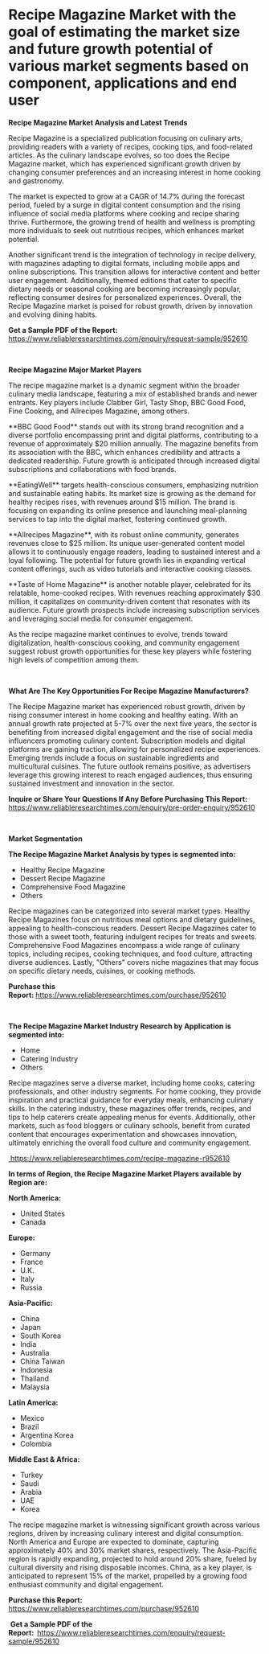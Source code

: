 <p><h1>Recipe Magazine Market with the goal of estimating the market size and future growth potential of various market segments based on component, applications and end user</h1></p><p><strong>Recipe Magazine Market Analysis and Latest Trends</strong></p>
<p><p>Recipe Magazine is a specialized publication focusing on culinary arts, providing readers with a variety of recipes, cooking tips, and food-related articles. As the culinary landscape evolves, so too does the Recipe Magazine market, which has experienced significant growth driven by changing consumer preferences and an increasing interest in home cooking and gastronomy.</p><p>The market is expected to grow at a CAGR of 14.7% during the forecast period, fueled by a surge in digital content consumption and the rising influence of social media platforms where cooking and recipe sharing thrive. Furthermore, the growing trend of health and wellness is prompting more individuals to seek out nutritious recipes, which enhances market potential.</p><p>Another significant trend is the integration of technology in recipe delivery, with magazines adapting to digital formats, including mobile apps and online subscriptions. This transition allows for interactive content and better user engagement. Additionally, themed editions that cater to specific dietary needs or seasonal cooking are becoming increasingly popular, reflecting consumer desires for personalized experiences. Overall, the Recipe Magazine market is poised for robust growth, driven by innovation and evolving dining habits.</p></p>
<p><strong>Get a Sample PDF of the Report:&nbsp;</strong> <a href="https://www.reliableresearchtimes.com/enquiry/request-sample/952610?utm_campaign=3437&utm_medium=2&utm_source=Github&utm_content=ia&utm_term=17042025&utm_id=recipe-magazine">https://www.reliableresearchtimes.com/enquiry/request-sample/952610</a></p>
<p>&nbsp;</p>
<p><strong>Recipe Magazine Major Market Players</strong></p>
<p><p>The recipe magazine market is a dynamic segment within the broader culinary media landscape, featuring a mix of established brands and newer entrants. Key players include Clabber Girl, Tasty Shop, BBC Good Food, Fine Cooking, and Allrecipes Magazine, among others.</p><p>**BBC Good Food** stands out with its strong brand recognition and a diverse portfolio encompassing print and digital platforms, contributing to a revenue of approximately $20 million annually. The magazine benefits from its association with the BBC, which enhances credibility and attracts a dedicated readership. Future growth is anticipated through increased digital subscriptions and collaborations with food brands.</p><p>**EatingWell** targets health-conscious consumers, emphasizing nutrition and sustainable eating habits. Its market size is growing as the demand for healthy recipes rises, with revenues around $15 million. The brand is focusing on expanding its online presence and launching meal-planning services to tap into the digital market, fostering continued growth.</p><p>**Allrecipes Magazine**, with its robust online community, generates revenues close to $25 million. Its unique user-generated content model allows it to continuously engage readers, leading to sustained interest and a loyal following. The potential for future growth lies in expanding vertical content offerings, such as video tutorials and interactive cooking classes.</p><p>**Taste of Home Magazine** is another notable player, celebrated for its relatable, home-cooked recipes. With revenues reaching approximately $30 million, it capitalizes on community-driven content that resonates with its audience. Future growth prospects include increasing subscription services and leveraging social media for consumer engagement.</p><p>As the recipe magazine market continues to evolve, trends toward digitalization, health-conscious cooking, and community engagement suggest robust growth opportunities for these key players while fostering high levels of competition among them.</p></p>
<p>&nbsp;</p>
<p><strong>What Are The Key Opportunities For Recipe Magazine Manufacturers?</strong></p>
<p><p>The Recipe Magazine market has experienced robust growth, driven by rising consumer interest in home cooking and healthy eating. With an annual growth rate projected at 5-7% over the next five years, the sector is benefiting from increased digital engagement and the rise of social media influencers promoting culinary content. Subscription models and digital platforms are gaining traction, allowing for personalized recipe experiences. Emerging trends include a focus on sustainable ingredients and multicultural cuisines. The future outlook remains positive, as advertisers leverage this growing interest to reach engaged audiences, thus ensuring sustained investment and innovation in the sector.</p></p>
<p><strong>Inquire or Share Your Questions If Any Before Purchasing This Report:</strong> <a href="https://www.reliableresearchtimes.com/enquiry/pre-order-enquiry/952610?utm_campaign=3437&utm_medium=2&utm_source=Github&utm_content=ia&utm_term=17042025&utm_id=recipe-magazine">https://www.reliableresearchtimes.com/enquiry/pre-order-enquiry/952610</a></p>
<p>&nbsp;</p>
<p><strong>Market Segmentation</strong></p>
<p><strong>The Recipe Magazine Market Analysis by types is segmented into:</strong></p>
<p><ul><li>Healthy Recipe Magazine</li><li>Dessert Recipe Magazine</li><li>Comprehensive Food Magazine</li><li>Others</li></ul></p>
<p><p>Recipe magazines can be categorized into several market types. Healthy Recipe Magazines focus on nutritious meal options and dietary guidelines, appealing to health-conscious readers. Dessert Recipe Magazines cater to those with a sweet tooth, featuring indulgent recipes for treats and sweets. Comprehensive Food Magazines encompass a wide range of culinary topics, including recipes, cooking techniques, and food culture, attracting diverse audiences. Lastly, "Others" covers niche magazines that may focus on specific dietary needs, cuisines, or cooking methods.</p></p>
<p><strong>Purchase this Report:&nbsp;</strong><a href="https://www.reliableresearchtimes.com/purchase/952610?utm_campaign=3437&utm_medium=2&utm_source=Github&utm_content=ia&utm_term=17042025&utm_id=recipe-magazine">https://www.reliableresearchtimes.com/purchase/952610</a></p>
<p>&nbsp;</p>
<p><strong>The Recipe Magazine Market Industry Research by Application is segmented into:</strong></p>
<p><ul><li>Home</li><li>Catering Industry</li><li>Others</li></ul></p>
<p><p>Recipe magazines serve a diverse market, including home cooks, catering professionals, and other industry segments. For home cooking, they provide inspiration and practical guidance for everyday meals, enhancing culinary skills. In the catering industry, these magazines offer trends, recipes, and tips to help caterers create appealing menus for events. Additionally, other markets, such as food bloggers or culinary schools, benefit from curated content that encourages experimentation and showcases innovation, ultimately enriching the overall food culture and community engagement.</p></p>
<p><a href="https://www.reliableresearchtimes.com/recipe-magazine-r952610?utm_campaign=3437&utm_medium=2&utm_source=Github&utm_content=ia&utm_term=17042025&utm_id=recipe-magazine">&nbsp;https://www.reliableresearchtimes.com/recipe-magazine-r952610</a></p>
<p><strong>In terms of Region, the Recipe Magazine Market Players available by Region are:</strong></p>
<p>
    <p> <strong> North America: </strong>
        <ul>
            <li>United States</li>
            <li>Canada</li>
        </ul>
        </p> 
    <p> <strong> Europe: </strong>
        <ul>
            <li>Germany</li>
            <li>France</li>
            <li>U.K.</li>
            <li>Italy</li>
            <li>Russia</li>
        </ul>
        </p> 
    <p> <strong> Asia-Pacific: </strong>
        <ul>
            <li>China</li>
            <li>Japan</li>
            <li>South Korea</li>
            <li>India</li>
            <li>Australia</li>
            <li>China Taiwan</li>
            <li>Indonesia</li>
            <li>Thailand</li>
            <li>Malaysia</li>
        </ul>
        </p> 
    <p> <strong> Latin America: </strong>
        <ul>
            <li>Mexico</li>
            <li>Brazil</li>
            <li>Argentina Korea</li>
            <li>Colombia</li>
        </ul>
        </p> 
    <p> <strong> Middle East & Africa: </strong>
        <ul>
            <li>Turkey</li>
            <li>Saudi</li>
            <li>Arabia</li>
            <li>UAE</li>
            <li>Korea</li>
        </ul>
    </p>
    </p>
<p><p>The recipe magazine market is witnessing significant growth across various regions, driven by increasing culinary interest and digital consumption. North America and Europe are expected to dominate, capturing approximately 40% and 30% market shares, respectively. The Asia-Pacific region is rapidly expanding, projected to hold around 20% share, fueled by cultural diversity and rising disposable incomes. China, as a key player, is anticipated to represent 15% of the market, propelled by a growing food enthusiast community and digital engagement.</p></p>
<p><strong>Purchase this Report: </strong><a href="https://www.reliableresearchtimes.com/purchase/952610?utm_campaign=3437&utm_medium=2&utm_source=Github&utm_content=ia&utm_term=17042025&utm_id=recipe-magazine">https://www.reliableresearchtimes.com/purchase/952610</a></p>
<p>&nbsp;<strong>Get a Sample PDF of the Report:&nbsp;&nbsp;</strong><a href="https://www.reliableresearchtimes.com/enquiry/request-sample/952610?utm_campaign=3437&utm_medium=2&utm_source=Github&utm_content=ia&utm_term=17042025&utm_id=recipe-magazine">https://www.reliableresearchtimes.com/enquiry/request-sample/952610</a></p>
<p><strong></strong></p>
<p><p></p><p></p><p></p></p>
